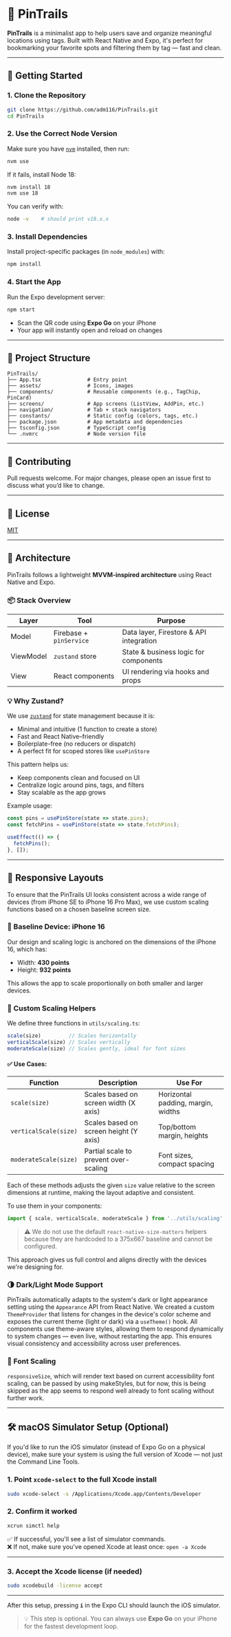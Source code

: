 # 📍 PinTrails

**PinTrails** is a minimalist app to help users save and organize meaningful locations using tags. Built with React Native and Expo, it's perfect for bookmarking your favorite spots and filtering them by tag — fast and clean.

---

## 🚀 Getting Started

### 1. Clone the Repository

```bash
git clone https://github.com/adm116/PinTrails.git
cd PinTrails
```

### 2. Use the Correct Node Version

Make sure you have [`nvm`](https://github.com/nvm-sh/nvm) installed, then run:

```bash
nvm use
```

If it fails, install Node 18:

```bash
nvm install 18
nvm use 18
```

You can verify with:

```bash
node -v    # should print v18.x.x
```

### 3. Install Dependencies

Install project-specific packages (in `node_modules`) with:

```bash
npm install
```

### 4. Start the App

Run the Expo development server:

```bash
npm start
```

- Scan the QR code using **Expo Go** on your iPhone
- Your app will instantly open and reload on changes

---

## 📁 Project Structure

```
PinTrails/
├── App.tsx               # Entry point
├── assets/               # Icons, images
├── components/           # Reusable components (e.g., TagChip, PinCard)
├── screens/              # App screens (ListView, AddPin, etc.)
├── navigation/           # Tab + stack navigators
├── constants/            # Static config (colors, tags, etc.)
├── package.json          # App metadata and dependencies
├── tsconfig.json         # TypeScript config
└── .nvmrc                # Node version file
```

---

## 🤝 Contributing

Pull requests welcome. For major changes, please open an issue first to discuss what you’d like to change.

---

## 📄 License

[MIT](LICENSE)

---

## 🧱 Architecture

PinTrails follows a lightweight **MVVM-inspired architecture** using React Native and Expo.

### 📦 Stack Overview

| Layer        | Tool                    | Purpose                                 |
|--------------|-------------------------|-----------------------------------------|
| Model        | Firebase + `pinService` | Data layer, Firestore & API integration |
| ViewModel    | `zustand` store         | State & business logic for components   |
| View         | React components        | UI rendering via hooks and props        |

### 💡 Why Zustand?

We use [`zustand`](https://github.com/pmndrs/zustand) for state management because it is:
- Minimal and intuitive (1 function to create a store)
- Fast and React Native–friendly
- Boilerplate-free (no reducers or dispatch)
- A perfect fit for scoped stores like `usePinStore`

This pattern helps us:
- Keep components clean and focused on UI
- Centralize logic around pins, tags, and filters
- Stay scalable as the app grows

Example usage:
```ts
const pins = usePinStore(state => state.pins);
const fetchPins = usePinStore(state => state.fetchPins);

useEffect(() => {
  fetchPins();
}, []);
```

---

## 📱 Responsive Layouts
To ensure that the PinTrails UI looks consistent across a wide range of devices (from iPhone SE to iPhone 16 Pro Max), we use custom scaling functions based on a chosen baseline screen size.

### 📐 Baseline Device: iPhone 16
Our design and scaling logic is anchored on the dimensions of the iPhone 16, which has:
- Width: **430 points**
- Height: **932 points**

This allows the app to scale proportionally on both smaller and larger devices.

### 🔧 Custom Scaling Helpers

We define three functions in `utils/scaling.ts`:

```ts
scale(size)         // Scales horizontally
verticalScale(size) // Scales vertically
moderateScale(size) // Scales gently, ideal for font sizes
```

#### ✅ Use Cases:

| Function             | Description                             | Use For                              |
|----------------------|-----------------------------------------|--------------------------------------|
| `scale(size)`         | Scales based on screen width (X axis)   | Horizontal padding, margin, widths   |
| `verticalScale(size)` | Scales based on screen height (Y axis)  | Top/bottom margin, heights           |
| `moderateScale(size)` | Partial scale to prevent over-scaling   | Font sizes, compact spacing          |

Each of these methods adjusts the given `size` value relative to the screen dimensions at runtime, making the layout adaptive and consistent.

To use them in your components:

```ts
import { scale, verticalScale, moderateScale } from '../utils/scaling';
```

> ⚠️ We do not use the default `react-native-size-matters` helpers because they are hardcoded to a 375x667 baseline and cannot be configured.

This approach gives us full control and aligns directly with the devices we're designing for.

### 🌗 Dark/Light Mode Support

PinTrails automatically adapts to the system's dark or light appearance setting using the `Appearance` API from React Native. We created a custom `ThemeProvider` that listens for changes in the device's color scheme and exposes the current theme (light or dark) via a `useTheme()` hook. All components use theme-aware styles, allowing them to respond dynamically to system changes — even live, without restarting the app. This ensures visual consistency and accessibility across user preferences.

### 📏 Font Scaling

`responsiveSize`, which will render text based on current accessibility font scaling, can be passed by using makeStyles, but for now, this is being skipped as the app seems to respond well already to font scaling without further work. 

---

## 🛠 macOS Simulator Setup (Optional)

If you'd like to run the iOS simulator (instead of Expo Go on a physical device), make sure your system is using the full version of Xcode — not just the Command Line Tools.

### 1. Point `xcode-select` to the full Xcode install

```bash
sudo xcode-select -s /Applications/Xcode.app/Contents/Developer
```

### 2. Confirm it worked

```bash
xcrun simctl help
```

✅ If successful, you'll see a list of simulator commands.  
❌ If not, make sure you've opened Xcode at least once: `open -a Xcode`

---

### 3. Accept the Xcode license (if needed)

```bash
sudo xcodebuild -license accept
```

---

After this setup, pressing **`i`** in the Expo CLI should launch the iOS simulator.

> 💡 This step is optional. You can always use **Expo Go** on your iPhone for the fastest development loop.
